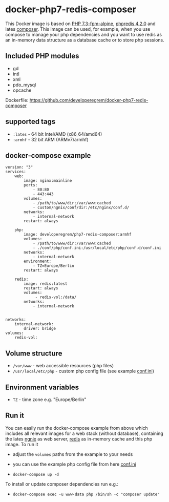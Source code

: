 
# docker-php7-redis-composer

This Docker image is based on [PHP 7.3-fpm-alpine](https://hub.docker.com/_/php/), [phpredis 4.2.0](https://github.com/phpredis/phpredis) and lates [composer](https://hub.docker.com/_/composer).
This image can be used, for example, when you use compose to manage your php dependencies and you want to use redis as an in-memory data structure as a database cache or to store php sessions.

## Included PHP modules

 - gd
 - intl
 - xml
 - pdo_mysql
 - opcache
 
Dockerfile: https://github.com/developeregrem/docker-php7-redis-composer

## supported tags

 - `:lates` - 64 bit Intel/AMD (x86_64/amd64)
 - `:armhf` - 32 bit ARM (ARMv7/armhf)

## docker-compose example

    version: "3"
    services:
    	web:
            image: nginx:mainline
            ports:
                - 80:80
                - 443:443
            volumes:
                - /path/to/www/dir:/var/www:cached
                - custom/ngnix/conf/dir:/etc/nginx/conf.d/
            networks:
                - internal-network
            restart: always
    
        php:
            image: developeregrem/php7-redis-composer:armhf
            volumes:
                - /path/to/www/dir:/var/www:cached
                - ./conf/php/conf.ini:/usr/local/etc/php/conf.d/conf.ini
            networks:
                - internal-network
            environment:
                - TZ=Europe/Berlin
            restart: always
    	
	    redis:
            image: redis:latest
            restart: always
            volumes:
                 - redis-vol:/data/
            networks:
                - internal-network
    
    		
    networks:
        internal-network:
            driver: bridge
    volumes:
        redis-vol:
		
## Volume structure

 - `/var/www` - web accessible resources (php files)
 - `/usr/local/etc/php` - custom php config file (see example [conf.ini](https://github.com/developeregrem/docker-php7-redis-composer/blob/master/conf/php/conf.ini))

## Environment variables

 - `TZ` - time zone e.g. "Europe/Berlin"
 
 ## Run it
 
 You can easily run the docker-compose example from above which includes all relevant images for a web stack (without database), containing the lates [ngnix](https://hub.docker.com/_/nginx) as web server, [redis](https://hub.docker.com/_/redis) as in-memory cache and this php image.
 To run it 
 - adjust the `volumes` paths from the example to your needs
 - you can use the example php config file from here [conf.ini](https://github.com/developeregrem/docker-php7-redis-composer/blob/master/conf/php/conf.ini)
 
 - `docker-compose up -d`
 
 To install or update composer dependencies run e.g.:
 
  - `docker-compose exec -u www-data php /bin/sh -c "composer update"`
 


